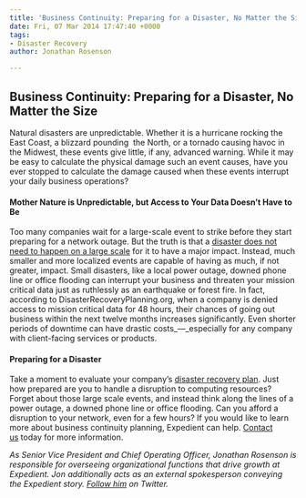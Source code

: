 ```yaml
---
title: 'Business Continuity: Preparing for a Disaster, No Matter the Size'
date: Fri, 07 Mar 2014 17:47:40 +0000
tags:
- Disaster Recovery
author: Jonathan Rosenson

---
```

## Business Continuity: Preparing for a Disaster, No Matter the Size

Natural disasters are unpredictable. Whether it is a hurricane rocking the East Coast, a blizzard pounding  the North, or a tornado causing havoc in the Midwest, these events give little, if any, advanced warning. While it may be easy to calculate the physical damage such an event causes, have you ever stopped to calculate the damage caused when these events interrupt your daily business operations?

#### Mother Nature is Unpredictable, but Access to Your Data Doesn’t Have to Be

Too many companies wait for a large-scale event to strike before they start preparing for a network outage. But the truth is that a [disaster does not need to happen on a large scale](https://www.expedient.com/how-much-does-downtime-really-cost/ "How Much Does Downtime Really Cost?") for it to have a major impact. Instead, much smaller and more localized events are capable of having as much, if not greater, impact. Small disasters, like a local power outage, downed phone line or office flooding can interrupt your business and threaten your mission critical data just as ruthlessly as an earthquake or forest fire. In fact, according to DisasterRecoveryPlanning.org, when a company is denied access to mission critical data for 48 hours, their chances of going out business within the next twelve months increases significantly. Even shorter periods of downtime can have drastic costs_—_especially for any company with client-facing services or products.

#### Preparing for a Disaster

Take a moment to evaluate your company’s [disaster recovery plan](/managed-services/disaster-recovery/ "Disaster Recovery as a Service"). Just how prepared are you to handle a disruption to computing resources? Forget about those large scale events, and instead think along the lines of a power outage, a downed phone line or office flooding. Can you afford a disruption to your network, even for a few hours? If you would like to learn more about business continuity planning, Expedient can help. [Contact us](https://www.expedient.com/support/ "Support") today for more information.

_As Senior Vice President and Chief Operating Officer, Jonathan Rosenson is responsible for overseeing organizational functions that drive growth at Expedient. Jon additionally acts as an external spokesperson conveying the Expedient story._ [_Follow him_](https://twitter.com/rosenson) _on Twitter._